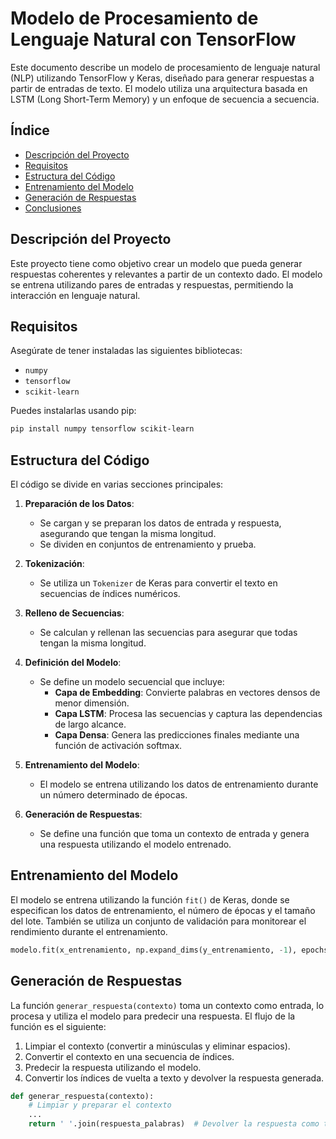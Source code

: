 # Modelo de Procesamiento de Lenguaje Natural con TensorFlow

Este documento describe un modelo de procesamiento de lenguaje natural (NLP) utilizando TensorFlow y Keras, diseñado para generar respuestas a partir de entradas de texto. El modelo utiliza una arquitectura basada en LSTM (Long Short-Term Memory) y un enfoque de secuencia a secuencia.

## Índice

- [Descripción del Proyecto](#descripción-del-proyecto)
- [Requisitos](#requisitos)
- [Estructura del Código](#estructura-del-código)
- [Entrenamiento del Modelo](#entrenamiento-del-modelo)
- [Generación de Respuestas](#generación-de-respuestas)
- [Conclusiones](#conclusiones)

## Descripción del Proyecto

Este proyecto tiene como objetivo crear un modelo que pueda generar respuestas coherentes y relevantes a partir de un contexto dado. El modelo se entrena utilizando pares de entradas y respuestas, permitiendo la interacción en lenguaje natural.

## Requisitos

Asegúrate de tener instaladas las siguientes bibliotecas:

- `numpy`
- `tensorflow`
- `scikit-learn`

Puedes instalarlas usando pip:

```bash
pip install numpy tensorflow scikit-learn
```

## Estructura del Código

El código se divide en varias secciones principales:

1. **Preparación de los Datos**:
   - Se cargan y se preparan los datos de entrada y respuesta, asegurando que tengan la misma longitud.
   - Se dividen en conjuntos de entrenamiento y prueba.

2. **Tokenización**:
   - Se utiliza un `Tokenizer` de Keras para convertir el texto en secuencias de índices numéricos.

3. **Relleno de Secuencias**:
   - Se calculan y rellenan las secuencias para asegurar que todas tengan la misma longitud.

4. **Definición del Modelo**:
   - Se define un modelo secuencial que incluye:
     - **Capa de Embedding**: Convierte palabras en vectores densos de menor dimensión.
     - **Capa LSTM**: Procesa las secuencias y captura las dependencias de largo alcance.
     - **Capa Densa**: Genera las predicciones finales mediante una función de activación softmax.

5. **Entrenamiento del Modelo**:
   - El modelo se entrena utilizando los datos de entrenamiento durante un número determinado de épocas.

6. **Generación de Respuestas**:
   - Se define una función que toma un contexto de entrada y genera una respuesta utilizando el modelo entrenado.

## Entrenamiento del Modelo

El modelo se entrena utilizando la función `fit()` de Keras, donde se especifican los datos de entrenamiento, el número de épocas y el tamaño del lote. También se utiliza un conjunto de validación para monitorear el rendimiento durante el entrenamiento.

```python
modelo.fit(x_entrenamiento, np.expand_dims(y_entrenamiento, -1), epochs=150, batch_size=124, validation_split=0.2)
```

## Generación de Respuestas

La función `generar_respuesta(contexto)` toma un contexto como entrada, lo procesa y utiliza el modelo para predecir una respuesta. El flujo de la función es el siguiente:

1. Limpiar el contexto (convertir a minúsculas y eliminar espacios).
2. Convertir el contexto en una secuencia de índices.
3. Predecir la respuesta utilizando el modelo.
4. Convertir los índices de vuelta a texto y devolver la respuesta generada.

```python
def generar_respuesta(contexto):
    # Limpiar y preparar el contexto
    ...
    return ' '.join(respuesta_palabras)  # Devolver la respuesta como texto
```